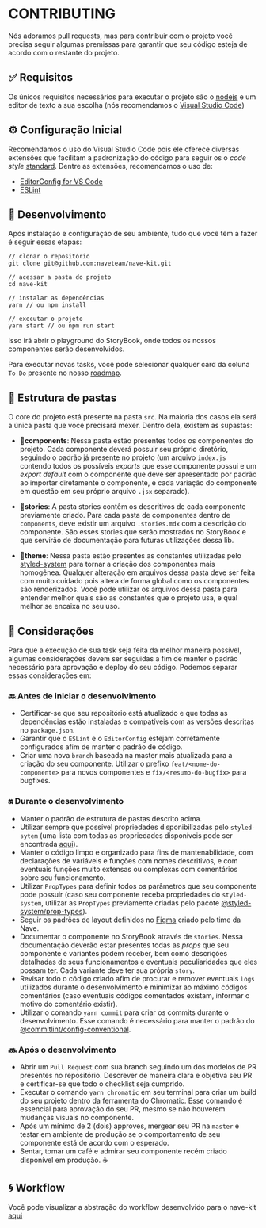 # CONTRIBUTING

Nós adoramos pull requests, mas para contribuir com o projeto você precisa seguir algumas premissas para garantir que seu código esteja de acordo com o restante do projeto.

## ✅ Requisitos

Os únicos requisitos necessários para executar o projeto são o [nodejs](https://nodejs.org/) e um editor de texto a sua escolha (nós recomendamos o [Visual Studio Code](https://code.visualstudio.com/))

## ⚙️ Configuração Inicial

Recomendamos o uso do Visual Studio Code pois ele oferece diversas extensões que facilitam a padronização do código para seguir os o _code style_ [standard](https://standardjs.com/). Dentre as extensões, recomendamos o uso de:

- [EditorConfig for VS Code](https://marketplace.visualstudio.com/items?itemName=EditorConfig.EditorConfig)
- [ESLint](https://marketplace.visualstudio.com/items?itemName=dbaeumer.vscode-eslint)

## 🚧 Desenvolvimento

Após instalação e configuração de seu ambiente, tudo que você têm a fazer é seguir essas etapas:

```shell
// clonar o repositório
git clone git@github.com:naveteam/nave-kit.git

// acessar a pasta do projeto
cd nave-kit

// instalar as dependências
yarn // ou npm install

// executar o projeto
yarn start // ou npm run start 
```

Isso irá abrir o playground do StoryBook, onde todos os nossos componentes serão desenvolvidos.

Para executar novas tasks, você pode selecionar qualquer card da coluna `To Do` presente no nosso [roadmap](https://github.com/naveteam/nave-kit/projects/2).

## 📁 Estrutura de pastas

O core do projeto está presente na pasta `src`. Na maioria dos casos ela será a única pasta que você precisará mexer. Dentro dela, existem as supastas:

- 📁**components**: Nessa pasta estão presentes todos os componentes do projeto. Cada componente deverá possuir seu próprio diretório, seguindo o padrão já presente no projeto (um arquivo `index.js` contendo todos os possíveis _exports_ que esse componente possui e um _export default_ com o componente que deve ser apresentado por padrão ao importar diretamente o componente, e cada variação do componente em questão em seu próprio arquivo `.jsx` separado).

- 📁**stories**: A pasta stories contêm os descritivos de cada componente previamente criado. Para cada pasta de componentes dentro de `components`, deve existir um arquivo `.stories.mdx` com a descrição do componente. São esses stories que serão mostrados no StoryBook e que servirão de documentação para futuras utilizações dessa lib.

- 📁**theme**: Nessa pasta estão presentes as constantes utilizadas pelo [styled-system](https://styled-system.com/) para tornar a criação dos componentes mais homogênea. Qualquer alteração em arquivos dessa pasta deve ser feita com muito cuidado pois altera de forma global como os componentes são renderizados. Você pode utilizar os arquivos dessa pasta para entender melhor quais são as constantes que o projeto usa, e qual melhor se encaixa no seu uso.

## 🛑 Considerações

Para que a execução de sua task seja feita da melhor maneira possível, algumas considerações devem ser seguidas a fim de manter o padrão necessário para aprovação e deploy do seu código. Podemos separar essas considerações em:

### 🔙 Antes de iniciar o desenvolvimento

- Certificar-se que seu repositório está atualizado e que todas as dependências estão instaladas e compatíveis com as versões descritas no `package.json`.
- Garantir que o `ESLint` e o `EditorConfig` estejam corretamente configurados afim de manter o padrão de código.
- Criar uma nova `branch` baseada na master mais atualizada para a criação do seu componente. Utilizar o prefixo `feat/<nome-do-componente>` para novos componentes e `fix/<resumo-do-bugfix>` para bugfixes.

### 🔛 Durante o desenvolvimento

- Manter o padrão de estrutura de pastas descrito acima.
- Utilizar sempre que possível propriedades disponibilizadas pelo `styled-sytem` (uma lista com todas as propriedades disponíveis pode ser encontrada [aqui](https://styled-system.com/api)).
- Manter o código limpo e organizado para fins de mantenabilidade, com declarações de variáveis e funções com nomes descritivos, e com eventuais funções muito extensas ou complexas com comentários sobre seu funcionamento.
- Utilizar `PropTypes` para definir todos os parâmetros que seu componente pode possuir (caso seu componente receba propriedades do `styled-system`, utilizar as `PropTypes` previamente criadas pelo pacote [@styled-system/prop-types](https://www.npmjs.com/package/@styled-system/prop-types)).
- Seguir os padrões de layout definidos no [Figma](https://www.figma.com/file/O3bKxIcsj2rc1FNIRclJyT/Design-System) criado pelo time da Nave.
- Documentar o componente no StoryBook através de `stories`. Nessa documentação deverão estar presentes todas as _props_ que seu componente e variantes podem receber, bem como descrições detalhadas de seus funcionamentos e eventuais peculiaridades que eles possam ter. Cada variante deve ter sua própria `story`.
- Revisar todo o código criado afim de procurar e remover eventuais `logs` utilizados durante o desenvolvimento e minimizar ao máximo códigos comentários (caso eventuais códigos comentados existam, informar o motivo do comentário existir).
- Utilizar o comando `yarn commit` para criar os commits durante o desenvolvimento. Esse comando é necessário para manter o padrão do [@commitlint/config-conventional](https://www.npmjs.com/package/@commitlint/config-conventional).

### 🔜 Após o desenvolvimento

- Abrir um `Pull Request` com sua branch seguindo um dos modelos de PR presentes no repositório. Descrever de maneira clara e objetiva seu PR e certificar-se que todo o checklist seja cumprido.
- Executar o comando `yarn chromatic` em seu terminal para criar um build do seu projeto dentro da ferramenta do Chromatic. Esse comando é essencial para aprovação do seu PR, mesmo se não houverem mudanças visuais no componente.
- Após um mínimo de 2 (dois) approves, mergear seu PR na `master` e testar em ambiente de produção se o comportamento de seu componente está de acordo com o esperado.
- Sentar, tomar um café e admirar seu componente recém criado disponível em produção. ☕️

## 🌀 Workflow

Você pode visualizar a abstração do workflow desenvolvido para o nave-kit [aqui](https://miro.com/app/board/o9J_kqytVp0=/)
